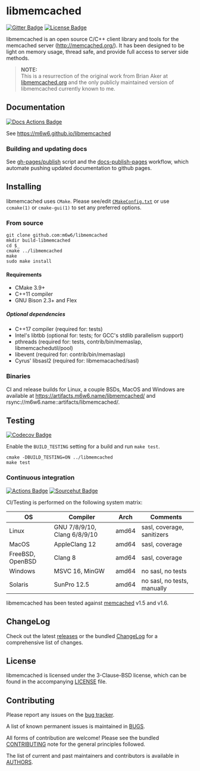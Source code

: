 # libmemcached

[![Gitter Badge]](https://gitter.im/m6w6/libmemcached)
[![License Badge]](https://opensource.org/licenses/BSD-3-Clause)

[Gitter Badge]:     https://badges.gitter.im/m6w6/libmemcached.svg "Gitter Chat"
[License Badge]:    https://img.shields.io/badge/License-BSD%203--Clause-blue.svg "BSD 3-Clause"

libmemcached is an open source C/C++ client library and tools for the
memcached server (http://memcached.org/). It has been designed to be
light on memory usage, thread safe, and provide full access to server
side methods.

> **NOTE:**  
> This is a resurrection of the original work from Brian Aker at
> [libmemcached.org](https://libmemcached.org) and the only publicly maintained
> version of libmemcached currently known to me.

## Documentation

[![Docs Actions Badge]](
    https://github.com/m6w6/libmemcached/actions?query=workflow%3Adocs-publish-pages)

[Docs Actions Badge]:
    https://github.com/m6w6/libmemcached/workflows/docs-publish-pages/badge.svg?branch=v1.x
    "Github Docs Action"

See https://m6w6.github.io/libmemcached

### Building and updating docs

See [gh-pages/publish](./docs/gh-pages/publish.sh) script and the
[docs-publish-pages](./.github/workflows/docs-publish-pages.yml) workflow,
which automate pushing updated documentation to github pages.

## Installing

libmemcached uses `CMake`.
Please see/edit [`CMakeConfig.txt`](./CMakeConfig.txt) or use `ccmake(1)` or
`cmake-gui(1)` to set any preferred options.

### From source

    git clone github.com:m6w6/libmemcached
    mkdir build-libmemcached
    cd $_
    cmake ../libmemcached
    make
    sudo make install

#### Requirements

* CMake 3.9+
* C++11 compiler
* GNU Bison 2.3+ and Flex

##### Optional dependencies

* C++17 compiler (required for: tests)
* Intel's libtbb (optional for: tests; for GCC's stdlib parallelism support)
* pthreads (required for: tests, contrib/bin/memaslap, libmemcachedutil/pool)
* libevent (required for: contrib/bin/memaslap)
* Cyrus' libsasl2 (required for: libmemacached/sasl)

### Binaries

CI and release builds for Linux, a couple BSDs, MacOS and Windows are available at
https://artifacts.m6w6.name/libmemcached/ and rsync://m6w6.name::artifacts/libmemcached/.

## Testing

[![Codecov Badge]](https://codecov.io/gh/m6w6/libmemcached)

[Codecov Badge]:
    https://codecov.io/gh/m6w6/libmemcached/branch/v1.x/graph/badge.svg
    "Code coverage"

Enable the `BUILD_TESTING` setting for a build and run `make test`.

    cmake -DBUILD_TESTING=ON ../libmemcached
    make test

### Continuous integration

[![Actions Badge]](https://github.com/m6w6/libmemcached/actions?query=workflow%3Acmake-build-ci)
[![Sourcehut Badge]](https://builds.sr.ht/~m6w6/libmemcached)

[Actions Badge]:
    https://github.com/m6w6/libmemcached/workflows/cmake-build-ci/badge.svg?branch=v1.x
    "Github Actions"
[Sourcehut Badge]:
    https://builds.sr.ht/~m6w6/libmemcached/commits.svg
    "Sourcehut Builds"

CI/Testing is performed on the following system matrix:

| OS               | Compiler                     | Arch                    | Comments                   |
|------------------|------------------------------|-------------------------|----------------------------|
| Linux            | GNU 7/8/9/10, Clang 6/8/9/10 | amd64                   | sasl, coverage, sanitizers |
| MacOS            | AppleClang 12                | amd64                   | sasl, coverage             |
| FreeBSD, OpenBSD | Clang 8                      | amd64                   | sasl, coverage             |
| Windows          | MSVC 16, MinGW               | amd64                   | no sasl, no tests          |
| Solaris          | SunPro 12.5                  | amd64                   | no sasl, no tests, manually|

libmemcached has been tested against [memcached](https://github.com/memcached/memcached) v1.5 and v1.6.

## ChangeLog

Check out the latest [releases](https://github.com/m6w6/libmemcached/releases)
or the bundled [ChangeLog](./ChangeLog-1.1.md) for a comprehensive list of changes.

## License

libmemcached is licensed under the 3-Clause-BSD license, which can be
found in the accompanying [LICENSE](./LICENSE) file.

## Contributing

Please report any issues on the [bug tracker](https://github.com/m6w6/libmemcached/issues).

A list of known permanent issues is maintained in [BUGS](./BUGS.md).

All forms of contribution are welcome! Please see the bundled
[CONTRIBUTING](./CONTRIBUTING.md) note for the general principles followed.

The list of current and past maintainers and contributors is available in [AUTHORS](./AUTHORS).

